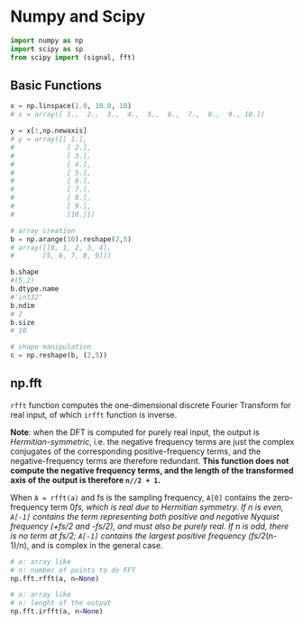 
# Numpy and Scipy
```python
import numpy as np
import scipy as sp
from scipy import (signal, fft)
```
## Basic Functions
```python
x = np.linspace(1.0, 10.0, 10)
# x = array([ 1.,  2.,  3.,  4.,  5.,  6.,  7.,  8.,  9., 10.])

y = x[:,np.newaxis]
# y = array([[ 1.],
#             [ 2.],
#             [ 3.],
#             [ 4.],
#             [ 5.],
#             [ 6.],
#             [ 7.],
#             [ 8.],
#             [ 9.],
#             [10.]])

# array creation
b = np.arange(10).reshape(2,5)
# array([[0, 1, 2, 3, 4],
#       [5, 6, 7, 8, 9]])

b.shape
#(5,2)
b.dtype.name
#'int32'
b.ndim
# 2
b.size
# 10

# shape manipulation
c = np.reshape(b, (2,5))
```

## np.fft

`rfft` function computes the one-dimensional discrete Fourier Transform for real input, of which `irfft` function is inverse.

**Note**: when the DFT is computed for purely real input, the output is *Hermitian-symmetric*, i.e. the negative frequency terms are just the complex conjugates of the corresponding positive-frequency terms, and the negative-frequency terms are therefore redundant. **This function does not compute the negative frequency terms, and the length of the transformed axis of the output is therefore `n//2 + 1`.**

When `A = rfft(a)` and fs is the sampling frequency, `A[0]` contains the zero-frequency term 0*fs, which is real due to Hermitian symmetry. If *n* is even, `A[-1]` contains the term representing both positive and negative Nyquist frequency (+fs/2 and -fs/2), and must also be purely real. If *n* is odd, there is no term at fs/2; `A[-1]` contains the largest positive frequency (fs/2*(n-1)/n), and is complex in the general case.

```python
# a: array like
# n: number of points to do FFT
np.fft.rfft(a, n=None)

# a: array like
# n: lenght of the output 
np.fft.irfft(a, n=None)
```

